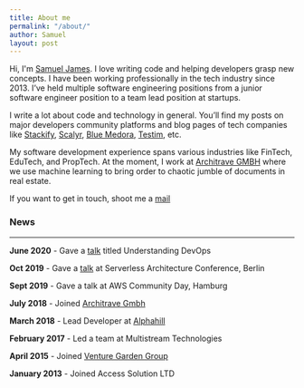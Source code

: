 ```yaml
---
title: About me
permalink: "/about/"
author: Samuel
layout: post
---
```


Hi,
I'm [Samuel James](https://www.linkedin.com/in/abiodunjames/). I love writing code and helping developers grasp new concepts. I have been working professionally in the tech industry since 2013. I’ve held multiple software engineering positions from a junior software engineer position to a team lead position at startups.

I write a lot about code and technology in general. You’ll find my posts on major developers community platforms and blog pages of tech companies like [Stackify](https://stackify.com/aws-lambda-with-node-js-a-complete-getting-started-guide/), [Scalyr](https://www.scalyr.com), [Blue Medora](https://bluemedora.com/), [Testim](http://testim.io/), etc.

My software development experience spans various industries like FinTech, EduTech, and PropTech. At the moment, I work at [Architrave GMBH](https://www.architrave.de/) where we use machine learning to bring order to chaotic jumble of documents in real estate.

If you want to get in touch, shoot me a  <a href ="mailto:samuel4abiodun@gmail.com">mail</a>

### News

---

**June 2020** - Gave a [talk](https://www.slideshare.net/SamuelJames16/understanding-devops-236615132) titled Understanding DevOps

**Oct 2019** - Gave a [talk](https://speakerdeck.com/abiodunjames/build-a-serverless-recommendation-engine-in-72-hours) at Serverless Architecture Conference, Berlin

**Sept 2019** - Gave a talk at AWS Community Day, Hamburg

**July 2018** - Joined [Architrave Gmbh](https://architrave.de)

**March 2018** - Lead Developer at [Alphahill](%5Bhttps://alphahill.com/%5D(https://alphahill.com/))

**February 2017** -  Led a team at Multistream Technologies

**April 2015** - Joined [Venture Garden Group](http://venturegardengroup.com/)

**January 2013**  - Joined Access Solution LTD